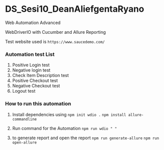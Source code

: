 # DS_Sesi10_DeanAliefgentaRyano
Web Automation Advanced

WebDriverIO with Cucumber and Allure Reporting

Test website used is `https://www.saucedemo.com/`

### Automation test List
1. Positive Login test
2. Negative login test
3. Check Item Description test
4. Positive Checkout test
5. Negative Checkout test
6. Logout test

### How to run this automation

1. Install dependencies using
   `npm init wdio .`
   `npm install allure-commandline`

2. Run command for the Automation
   `npm run wdio " "`

3. to generate report and open the report
    `npm run generate-allure`
    `npm run open-allure`
